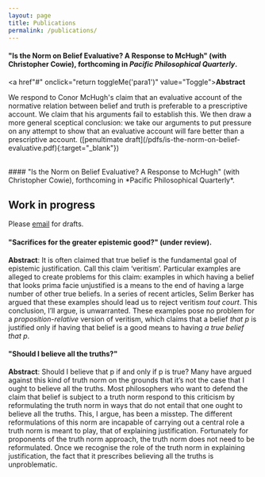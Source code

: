 ```yaml
---
layout: page
title: Publications
permalink: /publications/
---
```

<script type="text/javascript">
function toggleMe(a){
var e=document.getElementById(a);
if(!e)return true;
if(e.style.display=="none"){
e.style.display="block"
}
else{
e.style.display="none"
}
return true;
}
</script>

#### "Is the Norm on Belief Evaluative? A Response to McHugh" (with Christopher Cowie), forthcoming in *Pacific Philosophical Quarterly*.

<a href"#" onclick="return toggleMe('para1')" value="Toggle">**Abstract**</a>
<br>
<p id="para1">
<div class="hidden"><p id="para1">We respond to Conor McHugh's claim that an evaluative account of the normative relation between belief and truth is preferable to a prescriptive account. We claim that his arguments fail to establish this. We then draw a more general sceptical conclusion: we take our arguments to put pressure on any attempt to show that an evaluative account will fare better than a prescriptive account. ([penultimate draft](/pdfs/is-the-norm-on-belief-evaluative.pdf){:target="_blank"})</p></div>
</br>
#### "Is the Norm on Belief Evaluative? A Response to McHugh" (with Christopher Cowie), forthcoming in *Pacific Philosophical Quarterly*.

## Work in progress

Please [email](mailto:{{site.email}}) for drafts.

#### "Sacrifices for the greater epistemic good?" (under review).

**Abstract**: It is often claimed that true belief is the fundamental goal of epistemic justification. Call this claim ‘veritism’. Particular examples are alleged to create problems for this claim: examples in which having a belief that looks prima facie unjustified is a means to the end of having a large number of other true beliefs. In a series of recent articles, Selim Berker has argued that these examples should lead us to reject veritism *tout court*. This conclusion, I’ll argue, is unwarranted. These examples pose no problem for a *proposition-relative* version of veritism, which claims that a belief *that p* is justified only if having that belief is a good means to having *a true belief that p*.

#### "Should I believe all the truths?"

**Abstract**: Should I believe that p if and only if p is true? Many have argued against this kind of truth norm on the grounds that it’s not the case that I ought to believe all the truths. Most philosophers who want to defend the claim that belief is subject to a truth norm respond to this criticism by reformulating the truth norm in ways that do not entail that one ought to believe all the truths. This, I argue, has been a misstep. The different reformulations of this norm are incapable of carrying out a central role a truth norm is meant to play, that of explaining justification. Fortunately for proponents of the truth norm approach, the truth norm does not need to be reformulated. Once we recognise the role of the truth norm in explaining justification, the fact that it prescribes believing all the truths is unproblematic.
